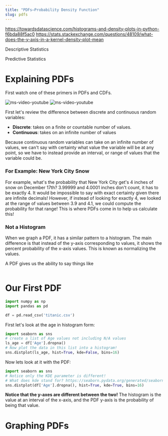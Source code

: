 ```yaml
---
title: "PDFs—Probability Density Function"
slug: pdfs
---
```


https://towardsdatascience.com/histograms-and-density-plots-in-python-f6bda88f5ac0
https://stats.stackexchange.com/questions/48109/what-does-the-y-axis-in-a-kernel-density-plot-mean

Descriptive Statistics

Predictive Statistics

# Explaining PDFs

First watch one of these primers in PDFs and CDFs.

![ms-video-youtube](https://www.youtube.com/watch?v=YXLVjCKVP7U)
![ms-video-youtube](https://www.youtube.com/watch?v=PYIjkw0HN1Q)

First let's review the difference between discrete and continuous random variables:

* **Discrete**: takes on a finite or countable number of values.
* **Continuous**: takes on an infinite number of values

Because continuous random variables can take on an infinite number of values, we can't say with certainty what value the variable will be at any point, so we have to instead provide an interval, or range of values that the variable could be.

### For Example: New York City Snow

For example, what's the probability that New York City get's 4 inches of snow on December 17th? 3.99999 and 4.0001 inches don't count, it has to be exactly 4. It would be impossible to say with exact certainty given there are infinite decimals! However, if instead of looking for exactly 4, we looked at the range of values between 3.9 and 4.1, we could compute the probability for that range! This is where PDFs come in to help us calculate this!


### Not a Histogram

When we graph a PDF, it has a similar pattern to a histogram. The main difference is that instead of the y-axis corresponding to values, it shows the percent probability of the x-axis values. This is known as normalizing the values.

A PDF gives us the ability to say things like

```

```


# Our First PDF

```py
import numpy as np
import pandas as pd

df = pd.read_csv('titanic.csv')
```

First let's look at the age in histogram form:

```py
import seaborn as sns
# create a list of Age values not including N/A values
ls_age = df['Age'].dropna()
# Now plot the data in this list into a histogram!
sns.distplot(ls_age, hist=True, kde=False, bins=16)
```

Now lets look at it with the PDF:

```py
import seaborn as sns
# Notice only the KDE parameter is different!
# What does kde stand for? https://seaborn.pydata.org/generated/seaborn.distplot.html
sns.distplot(df['Age'].dropna(), hist=True, kde=True, bins=16)
```

**Notice that the y-axes are different between the two!** The histogram is the value at an interval of the x-axis, and the PDF y-axis is the probability of being that value.



# Graphing PDFs
